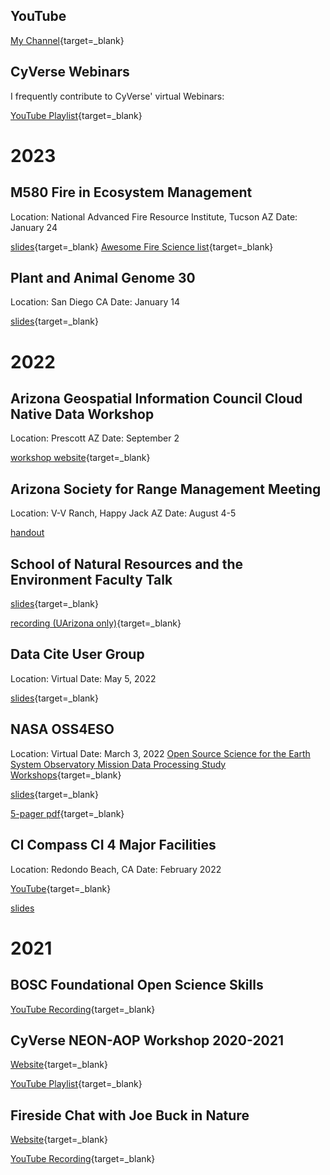 ## YouTube

[My Channel](https://www.youtube.com/channel/UC5xPt9KZHccC0ehMNEkINzQ){target=_blank}

## CyVerse Webinars

I frequently contribute to CyVerse' virtual Webinars:

[YouTube Playlist](https://www.youtube.com/c/CyverseOrgProject/search?query=tyson%20swetnam){target=_blank}

# 2023

## M580 Fire in Ecosystem Management

Location: National Advanced Fire Resource Institute, Tucson AZ
Date: January 24

[slides](https://docs.google.com/presentation/d/1FHrRgW43NVSMsu3g95fE7ojGuPRh_t8d2uuIkDqi5So/edit){target=_blank}
[Awesome Fire Science list](https://tyson-swetnam.github.io/awesome-fire-science){target=_blank}

## Plant and Animal Genome 30

Location: San Diego CA
Date: January 14

[slides](https://docs.google.com/presentation/d/1pXn3mfaBOI2JArjOVz71KkhpN_Y08D1gc0IotdRFuGY/edit?usp=sharing){target=_blank}

# 2022

## Arizona Geospatial Information Council Cloud Native Data Workshop

Location: Prescott AZ
Date: September 2

[workshop website](https://tyson-swetnam.github.io/agic-2022){target=_blank}

## Arizona Society for Range Management Meeting

Location: V-V Ranch, Happy Jack AZ
Date: August 4-5

[handout](../assets/2022_08_04_AZSRM_handout.pdf)

## School of Natural Resources and the Environment Faculty Talk

[slides](https://docs.google.com/presentation/d/1h1Swq-uzHFStOttaNUCY5t4W0gPbEjuhLvFrFMT02Lo/edit?usp=sharing){target=_blank}

[recording (UArizona only)](https://arizona.hosted.panopto.com/Panopto/Pages/Viewer.aspx?id=7446c3f0-5a4a-414e-8852-aeb7013f1e8d){target=_blank}

## Data Cite User Group

Location: Virtual
Date: May 5, 2022

[slides](https://docs.google.com/presentation/d/1QNfUDbhzSM2ClXT9Prv5uHwVO27GobpsoUE7UKq79yU/edit?usp=sharing){target=_blank}

## NASA OSS4ESO

Location: Virtual
Date: March 3, 2022
[Open Source Science for the Earth System Observatory Mission Data Processing Study Workshops](https://www.earthdata.nasa.gov/esds/open-science/oss-for-eso-workshops){target=_blank}

[slides](https://docs.google.com/presentation/d/1sjxda95y-wZvVwQtYIoC5gDzxutdg9Wz/edit?usp=sharing&ouid=112865986273508210594&rtpof=true&sd=true){target=_blank}

[5-pager pdf](https://zenodo.org/record/5942573/files/CyVerse_OSSPS_Workshop_2%20RFI_Response.pdf){target=_blank}

## CI Compass CI 4 Major Facilities

Location: Redondo Beach, CA
Date: February 2022

[YouTube](https://www.youtube.com/watch?v=M5xFHLYgGmw){target=_blank}

[slides](https://docs.google.com/presentation/d/1lnEZs15WkOMcCC-oikgzFwUkdrsYFctoIy99WVpGLc8/edit?usp=sharing)

# 2021

## BOSC Foundational Open Science Skills

[YouTube Recording](https://www.youtube.com/watch?v=DqqWdejDtDA){target=_blank} 

## CyVerse NEON-AOP Workshop 2020-2021

[Website](https://cyverse-2020-neon-aop-workshop.readthedocs-hosted.com/en/latest/){target=_blank}

[YouTube Playlist](https://www.youtube.com/playlist?list=PL38WPXpo-ZW0x0f_nsWYO9eCuf5odC8Dw){target=_blank}

## Fireside Chat with Joe Buck in Nature

[Website](https://www.joebuckinnature.com){target=_blank}

[YouTube Recording](https://www.youtube.com/watch?v=oVgg5YY3eTs&t=2016s){target=_blank}
